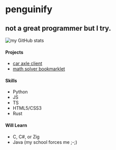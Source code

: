 # penguinify
## not a great programmer but I try.

![my GitHub stats](https://github-readme-stats.vercel.app/api?username=penguinify&show_icons=true&theme=blue_navy)

#### Projects
- [car axle client](https://github.com/car-axle-client/car-axle-client)
- [math solver bookmarklet](https://github.com/penguinify/math-bookmarklet)

#### Skills
- Python
- JS
- TS
- HTML5/CSS3
- Rust

#### Will Learn
- C, C#, or Zig
- Java (my school forces me ;-;)
